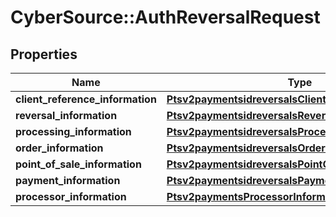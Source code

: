 # CyberSource::AuthReversalRequest

## Properties
Name | Type | Description | Notes
------------ | ------------- | ------------- | -------------
**client_reference_information** | [**Ptsv2paymentsidreversalsClientReferenceInformation**](Ptsv2paymentsidreversalsClientReferenceInformation.md) |  | [optional] 
**reversal_information** | [**Ptsv2paymentsidreversalsReversalInformation**](Ptsv2paymentsidreversalsReversalInformation.md) |  | [optional] 
**processing_information** | [**Ptsv2paymentsidreversalsProcessingInformation**](Ptsv2paymentsidreversalsProcessingInformation.md) |  | [optional] 
**order_information** | [**Ptsv2paymentsidreversalsOrderInformation**](Ptsv2paymentsidreversalsOrderInformation.md) |  | [optional] 
**point_of_sale_information** | [**Ptsv2paymentsidreversalsPointOfSaleInformation**](Ptsv2paymentsidreversalsPointOfSaleInformation.md) |  | [optional] 
**payment_information** | [**Ptsv2paymentsidreversalsPaymentInformation**](Ptsv2paymentsidreversalsPaymentInformation.md) |  | [optional] 
**processor_information** | [**Ptsv2paymentsProcessorInformationReversal**](Ptsv2paymentsProcessorInformationReversal.md) |  | [optional] 


